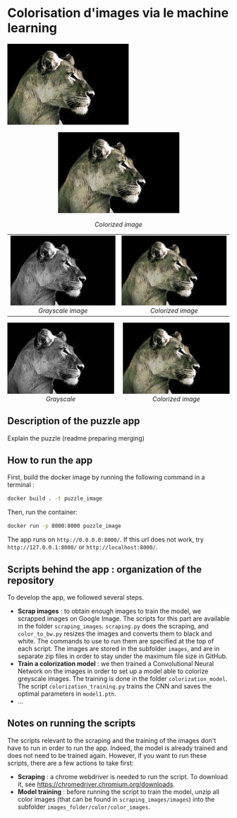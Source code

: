 # Colorisation d'images via le machine learning

![colorized image](images_folder/image%20bank/results/1.jpg)


<p align="center">
  <img src="images_folder/image%20bank/results/1.jpg" alt="Image colorisée">
</p>

<p align="center">
  <em>Colorized image</em>
</p>



<table>
  <tr>
    <td align="center">
      <img src="images_folder/image%20bank/keep/_1.jpg" alt="Grayscale image">
      <br>
      <em>Grayscale image</em>
    </td>
    <td align="center">
      <img src="images_folder/image%20bank/results/1.jpg" alt="Colorized image">
      <br>
      <em>Colorized image</em>
    </td>
  </tr>
</table>



<div style="display: flex; justify-content: space-between; text-align: center;">
  <div style="flex-basis: 48%;">
    <img src="images_folder/image%20bank/keep/_1.jpg" alt="Image en noir et blanc">
    <br>
    <em>Grayscale</em>
  </div>
  <div style="flex-basis: 48%;">
    <img src="images_folder/image%20bank/results/1.jpg" alt="Image en couleurs">
    <br>
    <em>Colorized image</em>
  </div>
</div>



## Description of the puzzle app

Explain the puzzle (readme preparing merging)

## How to run the app
First, build the docker image by running the following command in a terminal :

```bash
docker build . -t puzzle_image
```

Then, run the container:

```bash
docker run -p 8000:8000 puzzle_image
```

The app runs on `http://0.0.0.0:8000/`. If this url does not work, try `http://127.0.0.1:8000/` or `http://localhost:8000/`.

## Scripts behind the app : organization of the repository
To develop the app, we followed several steps.
* **Scrap images** : to obtain enough images to train the model, we scrapped images on Google Image. The scripts for this part are available in the folder `scraping_images`. `scraping.py` does the scraping, and `color_to_bw.py` resizes the images and converts them to black and white. The commands to use to run them are specified at the top of each script. The images are stored in the subfolder `images`, and are in separate zip files in order to stay under the maximum file size in GitHub.
* **Train a colorization model** : we then trained a Convolutional Neural Network on the images in order to set up a model able to colorize greyscale images. The training is done in the folder `colorization_model`. The script `colorization_training.py` trains the CNN and saves the optimal parameters in `model1.pth`.
* ...

## Notes on running the scripts
The scripts relevant to the scraping and the training of the images don't have to run in order to run the app. Indeed, the model is already trained and does not need to be trained again. However, if you want to run these scripts, there are a few actions to take first:
* **Scraping** : a chrome webdriver is needed to run the script. To download it, see https://chromedriver.chromium.org/downloads.
* **Model training** : before running the script to train the model, unzip all color images (that can be found in `scraping_images/images`) into the subfolder `images_folder/color/color_images`.
